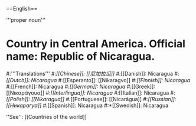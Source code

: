 ==English==

'''proper noun'''

# Country in Central America. Official name: Republic of Nicaragua.
#:'''Translations'''
#:*[[Chinese]]: [[尼加拉瓜]]
#:*[[Danish]]: Nicaragua
#:*[[Dutch]]: Nicaragua
#:*[[Esperanto]]: [[Nikaragvo]]
#:*[[Finnish]]: Nicaragua
#:*[[French]]: Nicaragua
#:*[[German]]: Nicaragua
#:*[[Greek]]: [[Νικαράγουα]]
#:*[[Interlingua]]: Nicaragua
#:*[[Italian]]: Nicaragua
#:*[[Polish]]: [[Nikaragua]]
#:*[[Portuguese]]: [[Nicarágua]]
#:*[[Russian]]: [[Никарагуа]]
#:*[[Spanish]]: Nicaragua
#:*[[Swedish]]: Nicaragua

''See'': [[Countries of the world]]